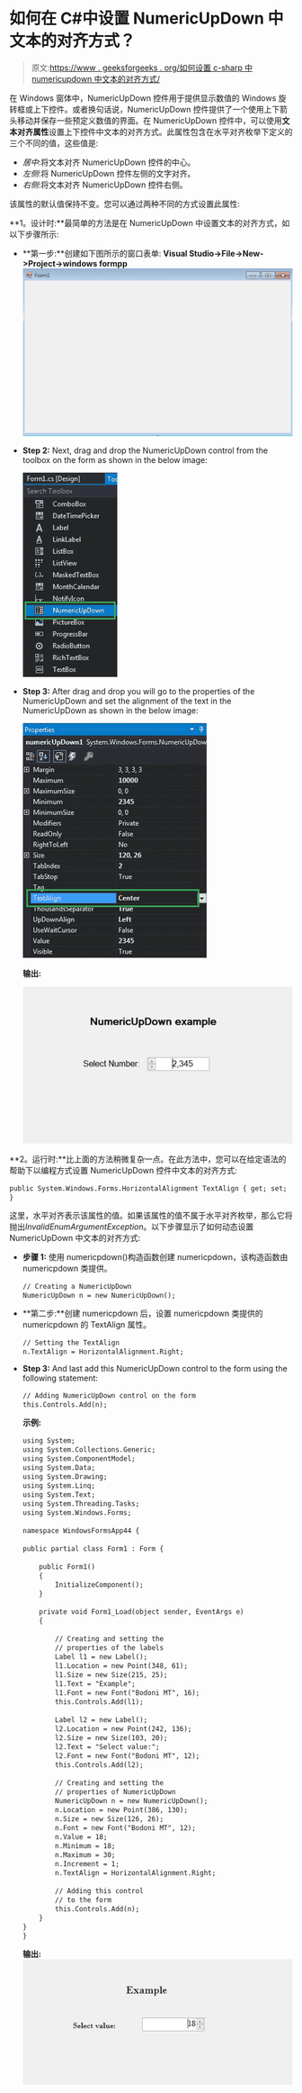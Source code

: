 # 如何在 C#中设置 NumericUpDown 中文本的对齐方式？

> 原文:[https://www . geeksforgeeks . org/如何设置 c-sharp 中 numericupdown 中文本的对齐方式/](https://www.geeksforgeeks.org/how-to-set-the-alignment-of-the-text-in-numericupdown-in-c-sharp/)

在 Windows 窗体中，NumericUpDown 控件用于提供显示数值的 Windows 旋转框或上下控件。或者换句话说，NumericUpDown 控件提供了一个使用上下箭头移动并保存一些预定义数值的界面。在 NumericUpDown 控件中，可以使用**文本对齐属性**设置上下控件中文本的对齐方式。此属性包含在水平对齐枚举下定义的三个不同的值，这些值是:

*   *居中*:将文本对齐 NumericUpDown 控件的中心。
*   *左侧*:将 NumericUpDown 控件左侧的文字对齐。
*   *右侧*:将文本对齐 NumericUpDown 控件右侧。

该属性的默认值保持不变。您可以通过两种不同的方式设置此属性:

**1。设计时:**最简单的方法是在 NumericUpDown 中设置文本的对齐方式，如以下步骤所示:

*   **第一步:**创建如下图所示的窗口表单:
    **Visual Studio->File->New->Project->windows formpp**
    ![](img/de9202f1f4646167e60ea580d67273d9.png)
*   **Step 2:** Next, drag and drop the NumericUpDown control from the toolbox on the form as shown in the below image:

    ![](img/e130871c36b969be4b9cf9ab8e45a276.png)

*   **Step 3:** After drag and drop you will go to the properties of the NumericUpDown and set the alignment of the text in the NumericUpDown as shown in the below image:

    ![](img/2c4dbeb39fb9aa873dfff4e1192c9113.png)

    **输出:**

    ![](img/21adcd9cea1096098c073896c5fddf9e.png)

**2。运行时:**比上面的方法稍微复杂一点。在此方法中，您可以在给定语法的帮助下以编程方式设置 NumericUpDown 控件中文本的对齐方式:

```
public System.Windows.Forms.HorizontalAlignment TextAlign { get; set; }
```

这里，水平对齐表示该属性的值。如果该属性的值不属于水平对齐枚举，那么它将抛出*InvalidEnumArgumentException*。以下步骤显示了如何动态设置 NumericUpDown 中文本的对齐方式:

*   **步骤 1:** 使用 numericpdown()构造函数创建 numericpdown，该构造函数由 numericpdown 类提供。

    ```
    // Creating a NumericUpDown
    NumericUpDown n = new NumericUpDown();

    ```

*   **第二步:**创建 numericpdown 后，设置 numericpdown 类提供的 numericpdown 的 TextAlign 属性。

    ```
    // Setting the TextAlign
    n.TextAlign = HorizontalAlignment.Right;

    ```

*   **Step 3:** And last add this NumericUpDown control to the form using the following statement:

    ```
    // Adding NumericUpDown control on the form
    this.Controls.Add(n);

    ```

    **示例:**

    ```
    using System;
    using System.Collections.Generic;
    using System.ComponentModel;
    using System.Data;
    using System.Drawing;
    using System.Linq;
    using System.Text;
    using System.Threading.Tasks;
    using System.Windows.Forms;

    namespace WindowsFormsApp44 {

    public partial class Form1 : Form {

        public Form1()
        {
            InitializeComponent();
        }

        private void Form1_Load(object sender, EventArgs e)
        {

            // Creating and setting the
            // properties of the labels
            Label l1 = new Label();
            l1.Location = new Point(348, 61);
            l1.Size = new Size(215, 25);
            l1.Text = "Example";
            l1.Font = new Font("Bodoni MT", 16);
            this.Controls.Add(l1);

            Label l2 = new Label();
            l2.Location = new Point(242, 136);
            l2.Size = new Size(103, 20);
            l2.Text = "Select value:";
            l2.Font = new Font("Bodoni MT", 12);
            this.Controls.Add(l2);

            // Creating and setting the
            // properties of NumericUpDown
            NumericUpDown n = new NumericUpDown();
            n.Location = new Point(386, 130);
            n.Size = new Size(126, 26);
            n.Font = new Font("Bodoni MT", 12);
            n.Value = 18;
            n.Minimum = 18;
            n.Maximum = 30;
            n.Increment = 1;
            n.TextAlign = HorizontalAlignment.Right;

            // Adding this control
            // to the form
            this.Controls.Add(n);
        }
    }
    }
    ```

    **输出:**
    ![](img/1cf713a4d8ef358822255a89fe729402.png)